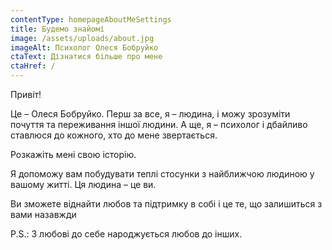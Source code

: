 ```yaml
---
contentType: homepageAboutMeSettings
title: Будемо знайомі
image: /assets/uploads/about.jpg
imageAlt: Психолог Олеся Бобруйко
ctaText: Дізнатися більше про мене
ctaHref: /
---
```


Привіт!


Це – Олеся Бобруйко. Перш за все, я – людина, і можу зрозуміти почуття та
переживання іншої людини. А ще, я –  психолог і дбайливо ставлюся до кожного,
хто до мене звертається. 


Розкажіть мені свою історію.


Я допоможу вам побудувати теплі стосунки з найближчою людиною у вашому житті.
Ця людина – це ви.


Ви зможете віднайти любов та підтримку в собі і це те, що залишиться з вами
назавжди


P.S.: З любові до себе народжується любов до інших.

